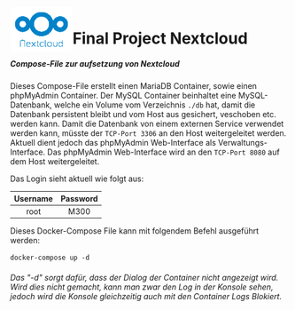 <img align="left" height="80" src="/99-Images/nextcloud.png" alt="Nextcloud Logo">

# Final Project Nextcloud

##### Compose-File zur aufsetzung von Nextcloud

Dieses Compose-File erstellt einen MariaDB Container, sowie einen phpMyAdmin Container. Der MySQL Container beinhaltet eine MySQL-Datenbank, welche ein Volume vom Verzeichnis `./db` hat, damit die Datenbank persistent bleibt und vom Host aus gesichert, veschoben etc. werden kann. Damit die Datenbank von einem externen Service verwendet werden kann, müsste der `TCP-Port 3306` an den Host weitergeleitet werden. Aktuell dient jedoch das phpMyAdmin Web-Interface als Verwaltungs-Interface. Das phpMyAdmin Web-Interface wird an den `TCP-Port 8080` auf dem Host weitergeleitet. 

Das Login sieht aktuell wie folgt aus:

| Username | Password |
|:--------:|:--------:|
|   root   |   M300   |


Dieses Docker-Compose File kann mit folgendem Befehl ausgeführt werden:

```
docker-compose up -d
```
###### Das "-d" sorgt dafür, dass der Dialog der Container nicht angezeigt wird. Wird dies nicht gemacht, kann man zwar den Log in der Konsole sehen, jedoch wird die Konsole gleichzeitig auch mit den Container Logs Blokiert.